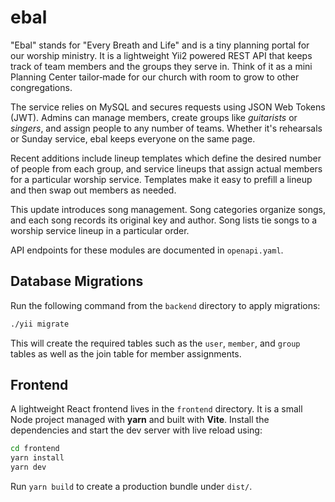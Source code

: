 # ebal

"Ebal" stands for "Every Breath and Life" and is a tiny planning portal for our
worship ministry.  It is a lightweight Yii2 powered REST API that keeps track of
team members and the groups they serve in.  Think of it as a mini Planning
Center tailor‑made for our church with room to grow to other congregations.

The service relies on MySQL and secures requests using JSON Web Tokens (JWT).
Admins can manage members, create groups like *guitarists* or *singers*, and
assign people to any number of teams.  Whether it's rehearsals or Sunday
service, ebal keeps everyone on the same page.

Recent additions include lineup templates which define the desired number of
people from each group, and service lineups that assign actual members for a
particular worship service. Templates make it easy to prefill a lineup and then
swap out members as needed.

This update introduces song management. Song categories organize songs, and each
song records its original key and author. Song lists tie songs to a worship
service lineup in a particular order.

API endpoints for these modules are documented in `openapi.yaml`.

## Database Migrations

Run the following command from the `backend` directory to apply migrations:

```bash
./yii migrate
```

This will create the required tables such as the `user`, `member`, and `group`
tables as well as the join table for member assignments.

## Frontend

A lightweight React frontend lives in the `frontend` directory.  It is a small
Node project managed with **yarn** and built with **Vite**.  Install the
dependencies and start the dev server with live reload using:

```bash
cd frontend
yarn install
yarn dev
```

Run `yarn build` to create a production bundle under `dist/`.
